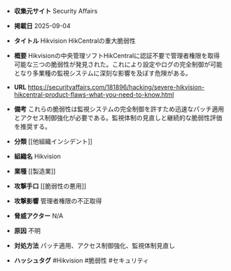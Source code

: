 - **収集元サイト**
Security Affairs

- **掲載日**
2025-09-04

- **タイトル**
Hikvision HikCentralの重大脆弱性

- **概要**
Hikvisionの中央管理ソフトHikCentralに認証不要で管理者権限を取得可能な三つの脆弱性が発見された。これにより設定やログの完全制御が可能となり多業種の監視システムに深刻な影響を及ぼす危険がある。

- **URL**
https://securityaffairs.com/181896/hacking/severe-hikvision-hikcentral-product-flaws-what-you-need-to-know.html

- **備考**
これらの脆弱性は監視システムの完全制御を許すため迅速なパッチ適用とアクセス制御強化が必要である。監視体制の見直しと継続的な脆弱性評価を推奨する。

- **分類**
[[他組織インシデント]]

- **組織名**
Hikvision

- **業種**
[[製造業]]

- **攻撃手口**
[[脆弱性の悪用]]

- **攻撃影響**
管理者権限の不正取得

- **脅威アクター**
N/A

- **原因**
不明

- **対処方法**
パッチ適用、アクセス制御強化、監視体制見直し

- **ハッシュタグ**
#Hikvision #脆弱性 #セキュリティ
